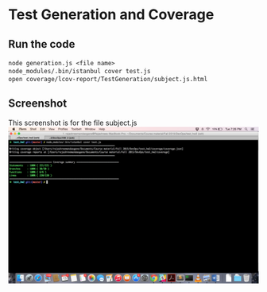 # Test Generation and Coverage

## Run the code
```
node generation.js <file name>
node_modules/.bin/istanbul cover test.js
open coverage/lcov-report/TestGeneration/subject.js.html
```

## Screenshot
This screenshot is for the file subject.js
![alt text](./coverage_shot.png "Screenshot")